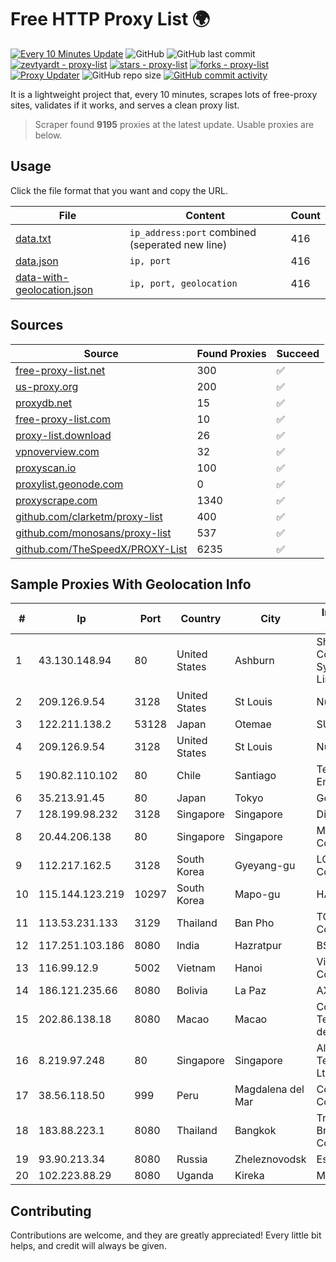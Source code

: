 
# Free HTTP Proxy List 🌍

[![Every 10 Minutes Update](https://github.com/mertguvencli/http-proxy-list/actions/workflows/main.yml/badge.svg?branch=main)](https://github.com/mertguvencli/http-proxy-list/actions/workflows/main.yml)
![GitHub](https://img.shields.io/github/license/mertguvencli/http-proxy-list)
![GitHub last commit](https://img.shields.io/github/last-commit/mertguvencli/http-proxy-list)
[![zevtyardt - proxy-list](https://img.shields.io/static/v1?label=zevtyardt&message=proxy-list&color=blue&logo=github)](https://github.com/zevtyardt/proxy-list "Go to GitHub repo")
[![stars - proxy-list](https://img.shields.io/github/stars/zevtyardt/proxy-list?style=social)](https://github.com/zevtyardt/proxy-list)
[![forks - proxy-list](https://img.shields.io/github/forks/zevtyardt/proxy-list?style=social)](https://github.com/zevtyardt/proxy-list)
[![Proxy Updater](https://github.com/zevtyardt/proxy-list/workflows/Proxy%20Updater/badge.svg)](https://github.com/zevtyardt/proxy-list/actions?query=workflow:"Proxy+Updater")
![GitHub repo size](https://img.shields.io/github/repo-size/zevtyardt/proxy-list)
[![GitHub commit activity](https://img.shields.io/github/commit-activity/m/zevtyardt/proxy-list?logo=commits)](https://github.com/zevtyardt/proxy-list/commits/main)

It is a lightweight project that, every 10 minutes, scrapes lots of free-proxy sites, validates if it works, and serves a clean proxy list.

> Scraper found **9195** proxies at the latest update. Usable proxies are below.

## Usage

Click the file format that you want and copy the URL.

|File|Content|Count|
|----|-------|-----|
|[data.txt](https://raw.githubusercontent.com/mertguvencli/http-proxy-list/main/proxy-list/data.txt)|`ip_address:port` combined (seperated new line)|416|
|[data.json](https://raw.githubusercontent.com/mertguvencli/http-proxy-list/main/proxy-list/data.json)|`ip, port`|416|
|[data-with-geolocation.json](https://raw.githubusercontent.com/mertguvencli/http-proxy-list/main/proxy-list/data-with-geolocation.json)|`ip, port, geolocation`|416|

## Sources

|Source|Found Proxies|Succeed|
|------|-------------|-------|
|[free-proxy-list.net](https://free-proxy-list.net)|300|✅|
|[us-proxy.org](https://www.us-proxy.org)|200|✅|
|[proxydb.net](http://proxydb.net)|15|✅|
|[free-proxy-list.com](https://free-proxy-list.com/?page=&port=&type%5B%5D=http&type%5B%5D=https&up_time=0&search=Search)|10|✅|
|[proxy-list.download](https://www.proxy-list.download/HTTP)|26|✅|
|[vpnoverview.com](https://vpnoverview.com/privacy/anonymous-browsing/free-proxy-servers)|32|✅|
|[proxyscan.io](https://www.proxyscan.io)|100|✅|
|[proxylist.geonode.com](https://proxylist.geonode.com/api/proxy-list?limit=300&page=1&sort_by=lastChecked&sort_type=desc&protocols=http,https)|0|✅|
|[proxyscrape.com](https://api.proxyscrape.com/v2/?request=displayproxies&protocol=http&timeout=10000&country=all&ssl=all&anonymity=all)|1340|✅|
|[github.com/clarketm/proxy-list](https://raw.githubusercontent.com/clarketm/proxy-list/master/proxy-list-raw.txt)|400|✅|
|[github.com/monosans/proxy-list](https://raw.githubusercontent.com/monosans/proxy-list/main/proxies/http.txt)|537|✅|
|[github.com/TheSpeedX/PROXY-List](https://raw.githubusercontent.com/TheSpeedX/PROXY-List/master/http.txt)|6235|✅|


## Sample Proxies With Geolocation Info

|#|Ip|Port|Country|City|Internet Service Provider|
|-|--|----|-------|----|-------------------------|
|1|43.130.148.94|80|United States|Ashburn|Shenzhen Tencent Computer Systems Company Limited|
|2|209.126.9.54|3128|United States|St Louis|Nubes, LLC|
|3|122.211.138.2|53128|Japan|Otemae|SUGOKURA|
|4|209.126.9.54|3128|United States|St Louis|Nubes, LLC|
|5|190.82.110.102|80|Chile|Santiago|Telefonica Empresas|
|6|35.213.91.45|80|Japan|Tokyo|Google LLC|
|7|128.199.98.232|3128|Singapore|Singapore|DigitalOcean, LLC|
|8|20.44.206.138|80|Singapore|Singapore|Microsoft Corporation|
|9|112.217.162.5|3128|South Korea|Gyeyang-gu|LG DACOM Corporation|
|10|115.144.123.219|10297|South Korea|Mapo-gu|HAIonNet|
|11|113.53.231.133|3129|Thailand|Ban Pho|TOT Public Company Limited|
|12|117.251.103.186|8080|India|Hazratpur|BSNL Internet|
|13|116.99.12.9|5002|Vietnam|Hanoi|Viettel Corporation|
|14|186.121.235.66|8080|Bolivia|La Paz|AXS Bolivia S. A.|
|15|202.86.138.18|8080|Macao|Macao|Companhia de Telecomunicacoes de Macau|
|16|8.219.97.248|80|Singapore|Singapore|Alibaba (US) Technology Co., Ltd.|
|17|38.56.118.50|999|Peru|Magdalena del Mar|Cogent Communications|
|18|183.88.223.1|8080|Thailand|Bangkok|Triple T Broadband Public Company Limited|
|19|93.90.213.34|8080|Russia|Zheleznovodsk|Essentuki-PPPoE|
|20|102.223.88.29|8080|Uganda|Kireka|Mobile Data|



## Contributing

Contributions are welcome, and they are greatly appreciated! Every
little bit helps, and credit will always be given.

